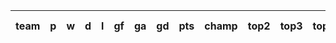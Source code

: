 | team | p | w | d | l | gf | ga | gd | pts | champ | top2 | top3 | top4 | 5-7 | bot4 | bot3 | bot2 |
|------|---|---|---|---|----|----|----|-----|-------|------|------|------|-----|------|------|------|
